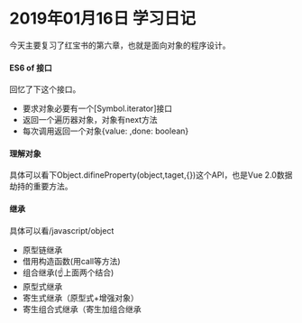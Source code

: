 # 2019年01月16日 学习日记

今天主要复习了红宝书的第六章，也就是面向对象的程序设计。

#### ES6 of 接口
回忆了下这个接口。
* 要求对象必要有一个\[Symbol.iterator]接口
* 返回一个遍历器对象，对象有next方法
* 每次调用返回一个对象{value: ,done: boolean}

#### 理解对象
具体可以看下Object.difineProperty(object,taget,{})这个API，也是Vue 2.0数据劫持的重要方法。

#### 继承
具体可以看/javascript/object
* 原型链继承
* 借用构造函数(用call等方法)
* 组合继承(:point_up:上面两个结合)
* 原型式继承
* 寄生式继承（原型式+增强对象）
* 寄生组合式继承（寄生加组合继承